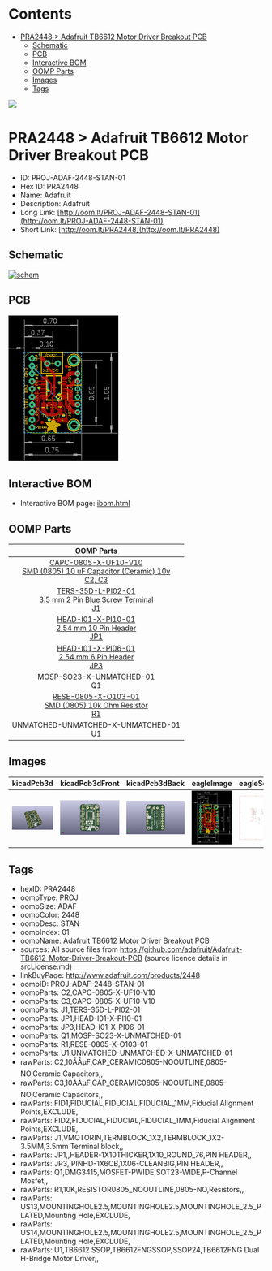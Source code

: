 



Contents
========

* [PRA2448 > Adafruit TB6612 Motor Driver Breakout PCB](#pra2448--adafruit-tb6612-motor-driver-breakout-pcb)
	* [Schematic](#schematic)
	* [PCB](#pcb)
	* [Interactive BOM](#interactive-bom)
	* [OOMP Parts](#oomp-parts)
	* [Images](#images)
	* [Tags](#tags)
  
![][im]
# PRA2448 > Adafruit TB6612 Motor Driver Breakout PCB

- ID: PROJ-ADAF-2448-STAN-01
- Hex ID: PRA2448
- Name: Adafruit
- Description: Adafruit
- Long Link: [http://oom.lt/PROJ-ADAF-2448-STAN-01](http://oom.lt/PROJ-ADAF-2448-STAN-01)
- Short Link: [http://oom.lt/PRA2448](http://oom.lt/PRA2448)

## Schematic
  
[![schem](eagleSchemImage.png)](eagleSchemImage.png)
## PCB
  
[![pcb](eagleImage.png)](eagleImage.png)
## Interactive BOM

- Interactive BOM page: [ibom.html](https://htmlpreview.github.io/?https://github.com/oomlout/oomlout_OOMP_projects/blob/main/PROJ-ADAF-2448-STAN-01/kicad/bom/ibom.html)

## OOMP Parts
  

|OOMP Parts|
| :---: |
|[CAPC-0805-X-UF10-V10<br> SMD (0805) 10 uF Capacitor (Ceramic) 10v<br> C2, C3](https://github.com/oomlout/oomlout_OOMP_parts/tree/main/CAPC-0805-X-UF10-V10/)|
|[TERS-35D-L-PI02-01<br> 3.5 mm 2 Pin Blue Screw Terminal<br> J1](https://github.com/oomlout/oomlout_OOMP_parts/tree/main/TERS-35D-L-PI02-01/)|
|[HEAD-I01-X-PI10-01<br> 2.54 mm 10 Pin Header<br> JP1](https://github.com/oomlout/oomlout_OOMP_parts/tree/main/HEAD-I01-X-PI10-01/)|
|[HEAD-I01-X-PI06-01<br> 2.54 mm 6 Pin Header<br> JP3](https://github.com/oomlout/oomlout_OOMP_parts/tree/main/HEAD-I01-X-PI06-01/)|
|MOSP-SO23-X-UNMATCHED-01<BR>Q1|
|[RESE-0805-X-O103-01<br> SMD (0805) 10k Ohm Resistor<br> R1](https://github.com/oomlout/oomlout_OOMP_parts/tree/main/RESE-0805-X-O103-01/)|
|UNMATCHED-UNMATCHED-X-UNMATCHED-01<BR>U1|

## Images
  
  

|kicadPcb3d|kicadPcb3dFront|kicadPcb3dBack|eagleImage|eagleSchemImage|
| :---: | :---: | :---: | :---: | :---: |
|[![kicadPcb3d](kicadPcb3d_140.png)](kicadPcb3d.png)|[![kicadPcb3dFront](kicadPcb3dFront_140.png)](kicadPcb3dFront.png)|[![kicadPcb3dBack](kicadPcb3dBack_140.png)](kicadPcb3dBack.png)|[![eagleImage](eagleImage_140.png)](eagleImage.png)|[![eagleSchemImage](eagleSchemImage_140.png)](eagleSchemImage.png)|

## Tags

- hexID: PRA2448
- oompType: PROJ
- oompSize: ADAF
- oompColor: 2448
- oompDesc: STAN
- oompIndex: 01
- oompName: Adafruit TB6612 Motor Driver Breakout PCB
- sources: All source files from https://github.com/adafruit/Adafruit-TB6612-Motor-Driver-Breakout-PCB (source licence details in srcLicense.md)
- linkBuyPage: http://www.adafruit.com/products/2448
- oompID: PROJ-ADAF-2448-STAN-01
- oompParts: C2,CAPC-0805-X-UF10-V10
- oompParts: C3,CAPC-0805-X-UF10-V10
- oompParts: J1,TERS-35D-L-PI02-01
- oompParts: JP1,HEAD-I01-X-PI10-01
- oompParts: JP3,HEAD-I01-X-PI06-01
- oompParts: Q1,MOSP-SO23-X-UNMATCHED-01
- oompParts: R1,RESE-0805-X-O103-01
- oompParts: U1,UNMATCHED-UNMATCHED-X-UNMATCHED-01
- rawParts: C2,10ÃÂµF,CAP_CERAMIC0805-NOOUTLINE,0805-NO,Ceramic Capacitors,,
- rawParts: C3,10ÃÂµF,CAP_CERAMIC0805-NOOUTLINE,0805-NO,Ceramic Capacitors,,
- rawParts: FID1,FIDUCIAL,FIDUCIAL,FIDUCIAL_1MM,Fiducial Alignment Points,EXCLUDE,
- rawParts: FID2,FIDUCIAL,FIDUCIAL,FIDUCIAL_1MM,Fiducial Alignment Points,EXCLUDE,
- rawParts: J1,VMOTORIN,TERMBLOCK_1X2,TERMBLOCK_1X2-3.5MM,3.5mm Terminal block,,
- rawParts: JP1,,HEADER-1X10THICKER,1X10_ROUND_76,PIN HEADER,,
- rawParts: JP3,,PINHD-1X6CB,1X06-CLEANBIG,PIN HEADER,,
- rawParts: Q1,DMG3415,MOSFET-PWIDE,SOT23-WIDE,P-Channel Mosfet,,
- rawParts: R1,10K,RESISTOR0805_NOOUTLINE,0805-NO,Resistors,,
- rawParts: U$13,MOUNTINGHOLE2.5,MOUNTINGHOLE2.5,MOUNTINGHOLE_2.5_PLATED,Mounting Hole,EXCLUDE,
- rawParts: U$14,MOUNTINGHOLE2.5,MOUNTINGHOLE2.5,MOUNTINGHOLE_2.5_PLATED,Mounting Hole,EXCLUDE,
- rawParts: U1,TB6612 SSOP,TB6612FNGSSOP,SSOP24,TB6612FNG Dual H-Bridge Motor Driver,,



[im]: kicadPcb3d_450.png
